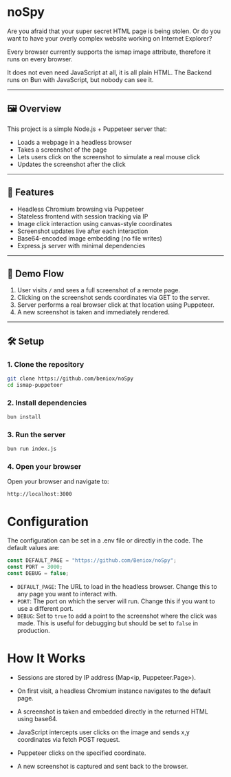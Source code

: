 # noSpy

Are you afraid that your super secret HTML page is being stolen.
Or do you want to have your overly complex website working on Internet Explorer? 

Every browser currently supports the ismap image attribute, therefore it runs on every browser.

It does not even need JavaScript at all, it is all plain HTML. The Backend runs on Bun with JavaScript, but nobody can see it.


---

## 🖼️ Overview

This project is a simple Node.js + Puppeteer server that:

- Loads a webpage in a headless browser
- Takes a screenshot of the page
- Lets users click on the screenshot to simulate a real mouse click
- Updates the screenshot after the click

---

## 🚀 Features

- Headless Chromium browsing via Puppeteer
- Stateless frontend with session tracking via IP
- Image click interaction using canvas-style coordinates
- Screenshot updates live after each interaction
- Base64-encoded image embedding (no file writes)
- Express.js server with minimal dependencies

---

## 📸 Demo Flow

1. User visits `/` and sees a full screenshot of a remote page.
2. Clicking on the screenshot sends coordinates via GET to the server.
3. Server performs a real browser click at that location using Puppeteer.
4. A new screenshot is taken and immediately rendered.

---

## 🛠 Setup

### 1. Clone the repository

```bash
git clone https://github.com/beniox/noSpy
cd ismap-puppeteer
```
### 2. Install dependencies

```bash
bun install
```

### 3. Run the server

```bash
bun run index.js
```

### 4. Open your browser
Open your browser and navigate to:
```
http://localhost:3000
```

# Configuration

The configuration can be set in a .env file or directly in the code. The default values are:

``` javascript
const DEFAULT_PAGE = "https://github.com/Beniox/noSpy";
const PORT = 3000;
const DEBUG = false;
```

- `DEFAULT_PAGE`: The URL to load in the headless browser. Change this to any page you want to interact with.
- `PORT`: The port on which the server will run. Change this if you want to use a different port.
- `DEBUG`: Set to `true` to add a point to the screenshot where the click was made. This is useful for debugging but should be set to `false` in production.



# How It Works 

- Sessions are stored by IP address (Map<ip, Puppeteer.Page>).

- On first visit, a headless Chromium instance navigates to the default page.

- A screenshot is taken and embedded directly in the returned HTML using base64.

- JavaScript intercepts user clicks on the image and sends x,y coordinates via fetch POST request.

- Puppeteer clicks on the specified coordinate.

- A new screenshot is captured and sent back to the browser.
